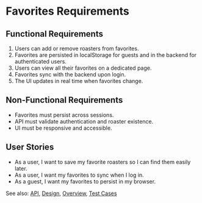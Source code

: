 # Favorites Requirements

## Functional Requirements
1. Users can add or remove roasters from favorites.
2. Favorites are persisted in localStorage for guests and in the backend for authenticated users.
3. Users can view all their favorites on a dedicated page.
4. Favorites sync with the backend upon login.
5. The UI updates in real time when favorites change.

## Non-Functional Requirements
- Favorites must persist across sessions.
- API must validate authentication and roaster existence.
- UI must be responsive and accessible.

## User Stories
- As a user, I want to save my favorite roasters so I can find them easily later.
- As a user, I want my favorites to sync when I log in.
- As a guest, I want my favorites to persist in my browser.

See also: [API](api.md), [Design](design.md), [Overview](overview.md), [Test Cases](test.md)
